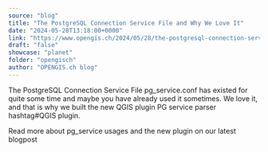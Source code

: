 ```yaml
---
source: "blog"
title: "The PostgreSQL Connection Service File and Why We Love It"
date: "2024-05-28T13:18:00+0000"
link: "https://www.opengis.ch/2024/05/28/the-postgresql-connection-service-file-and-why-we-love-it/"
draft: "false"
showcase: "planet"
folder: "opengisch"
author: "OPENGIS.ch blog"
---
```


The PostgreSQL Connection Service File pg_service.conf has existed for quite some time and maybe you have already used it sometimes. We love it, and that is why we built the new QGIS plugin PG service parser hashtag#QGIS plugin.

Read more about pg_service usages and the new plugin on our latest blogpost
